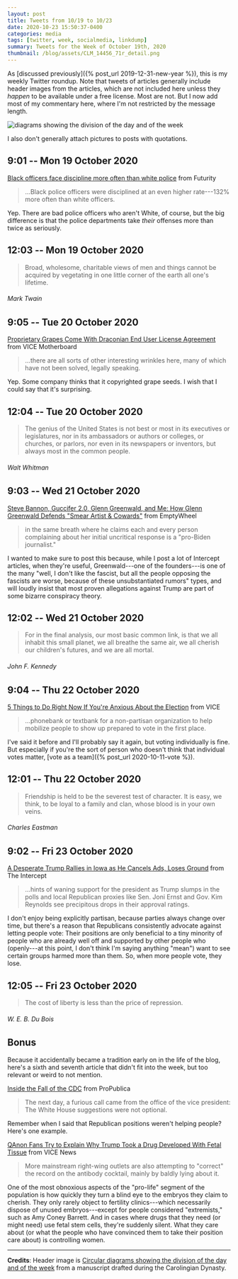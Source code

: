 ```yaml
---
layout: post
title: Tweets from 10/19 to 10/23
date: 2020-10-23 15:50:37-0400
categories: media
tags: [twitter, week, socialmedia, linkdump]
summary: Tweets for the Week of October 19th, 2020
thumbnail: /blog/assets/CLM_14456_71r_detail.png
---
```


As [discussed previously]({% post_url 2019-12-31-new-year %}), this is my weekly Twitter roundup.  Note that tweets of articles generally include header images from the articles, which are not included here unless they *happen* to be available under a free license.  Most are not.  But I now add most of my commentary here, where I'm not restricted by the message length.

![diagrams showing the division of the day and of the week](/blog/assets/CLM_14456_71r_detail.png "diagrams showing the division of the day and of the week")

I also don't generally attach pictures to posts with quotations.

## 9:01 -- Mon 19 October 2020

[<i class="fab fa-twitter-square"></i>](https://twitter.com/jcolag/status/1318175315407949827) [Black officers face discipline more often than white police](https://www.futurity.org/black-police-officers-discipline-2454472-2/) from Futurity

 > ...Black police officers were disciplined at an even higher rate---132% more often than white officers.

Yep.  There are bad police officers who aren't White, of course, but the big difference is that the police departments take *their* offenses more than twice as seriously.

## 12:03 -- Mon 19 October 2020

[<i class="fab fa-twitter"></i>](https://twitter.com/jcolag/status/1318221117010681859)

 > Broad, wholesome, charitable views of men and things cannot be acquired by vegetating in one little corner of the earth all one's lifetime.

###### Mark Twain

## 9:05 -- Tue 20 October 2020

[<i class="fab fa-twitter-square"></i>](https://twitter.com/jcolag/status/1318538709894037506) [Proprietary Grapes Come With Draconian End User License Agreement](https://www.vice.com/en/article/m7jm4y/proprietary-grapes-come-with-draconian-end-user-license-agreement) from VICE Motherboard

 > ...there are all sorts of other interesting wrinkles here, many of which have not been solved, legally speaking.

Yep.  Some company thinks that it copyrighted grape seeds.  I wish that I could say that it's surprising.

## 12:04 -- Tue 20 October 2020

[<i class="fab fa-twitter"></i>](https://twitter.com/jcolag/status/1318583756756865024)

 > The genius of the United States is not best or most in its executives or legislatures, nor in its ambassadors or authors or colleges, or churches, or parlors, nor even in its newspapers or inventors, but always most in the common people.

###### Walt Whitman

## 9:03 -- Wed 21 October 2020

[<i class="fab fa-twitter-square"></i>](https://twitter.com/jcolag/status/1318900594409496576) [Steve Bannon, Guccifer 2.0, Glenn Greenwald, and Me: How Glenn Greenwald Defends "Smear Artist & Cowards"](https://www.emptywheel.net/2020/10/18/steve-bannon-guccifer-2-0-glenn-greenwald-and-me-how-glenn-greenwald-defends-smear-artist-cowards/) from EmptyWheel

 > in the same breath where he claims each and every person complaining about her initial uncritical response is a "pro-Biden journalist."

I wanted to make sure to post this because, while I post a lot of Intercept articles, when they're useful, Greenwald---one of the founders---is one of the many "well, I don't like the fascist, but all the people opposing the fascists are worse, because of these unsubstantiated rumors" types, and will loudly insist that most proven allegations against Trump are part of some bizarre conspiracy theory.

## 12:02 -- Wed 21 October 2020

[<i class="fab fa-twitter"></i>](https://twitter.com/jcolag/status/1318945641108832256)

 > For in the final analysis, our most basic common link, is that we all inhabit this small planet, we all breathe the same air, we all cherish our children's futures, and we are all mortal.

###### John F. Kennedy

## 9:04 -- Thu 22 October 2020

[<i class="fab fa-twitter-square"></i>](https://twitter.com/jcolag/status/1319263233895612418) [5 Things to Do Right Now If You're Anxious About the Election](https://www.vice.com/en/article/akz5b4/how-to-help-voters-during-2020-election-phonebank-ballot-curing-poll-workers) from VICE

 > ...phonebank or textbank for a non-partisan organization to help mobilize people to show up prepared to vote in the first place.

I've said it before and I'll probably say it again, but voting individually is fine.  But especially if you're the sort of person who doesn't think that individual votes matter, [vote as a team]({% post_url 2020-10-11-vote %}).

## 12:01 -- Thu 22 October 2020

[<i class="fab fa-twitter"></i>](https://twitter.com/jcolag/status/1319307777290825728)

 > Friendship is held to be the severest test of character. It is easy, we think, to be loyal to a family and clan, whose blood is in your own veins.

###### Charles Eastman

## 9:02 -- Fri 23 October 2020

[<i class="fab fa-twitter-square"></i>](https://twitter.com/jcolag/status/1319625118545489923) [A Desperate Trump Rallies in Iowa as He Cancels Ads, Loses Ground](https://theintercept.com/2020/10/15/trump-iowa-rally/) from The Intercept

 > ...hints of waning support for the president as Trump slumps in the polls and local Republican proxies like Sen. Joni Ernst and Gov. Kim Reynolds see precipitous drops in their approval ratings.

I don't enjoy being explicitly partisan, because parties always change over time, but there's a reason that Republicans consistently advocate against letting people vote:  Their positions are only beneficial to a tiny minority of people who are already well off and supported by other people who (openly---at this point, I don't think I'm saying anything "mean") want to see certain groups harmed more than them.  So, when more people vote, they lose.

## 12:05 -- Fri 23 October 2020

[<i class="fab fa-twitter"></i>](https://twitter.com/jcolag/status/1319671171973955585)

 > The cost of liberty is less than the price of repression.

###### W. E. B. Du Bois

## Bonus

Because it accidentally became a tradition early on in the life of the blog, here's a sixth and seventh article that didn't fit into the week, but too relevant or weird to not mention.

<i class="fas fa-square"></i> [Inside the Fall of the CDC](https://www.propublica.org/article/inside-the-fall-of-the-cdc#1004665) from ProPublica

 > The next day, a furious call came from the office of the vice president: The White House suggestions were not optional.

Remember when I said that Republican positions weren't helping people?  Here's one example.

<i class="fas fa-square"></i> [QAnon Fans Try to Explain Why Trump Took a Drug Developed With Fetal Tissue](https://www.vice.com/en/article/4ayk5p/qanon-fans-try-to-explain-why-trump-took-a-drug-developed-with-fetal-tissue) from VICE News

 > More mainstream right-wing outlets are also attempting to "correct" the record on the antibody cocktail, mainly by baldly lying about it.

One of the most obnoxious aspects of the "pro-life" segment of the population is how quickly they turn a blind eye to the embryos they claim to cherish.  They only rarely object to fertility clinics---which necessarily dispose of unused embryos---except for people considered "extremists," such as Amy Coney Barrett.  And in cases where drugs that they need (or might need) use fetal stem cells, they're suddenly silent.  What they care about (or what the people who have convinced them to take their position care about) is controlling women.

* * *

**Credits**:  Header image is [Circular diagrams showing the division of the day and of the week](https://en.wikipedia.org/wiki/Week#/media/File:CLM_14456_71r_detail.jpg) from a manuscript drafted during the Carolingian Dynasty.
